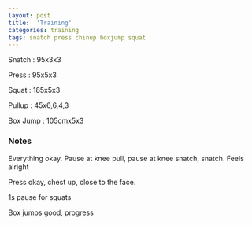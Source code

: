```yaml
---
layout: post
title:  'Training'
categories: training
tags: snatch press chinup boxjump squat
---
```


Snatch  : 95x3x3

Press : 95x5x3

Squat :   185x5x3

Pullup  : 45x6,6,4,3

Box Jump   :   105cmx5x3

### Notes

Everything okay. Pause at knee pull, pause at knee snatch, snatch. Feels alright

Press okay, chest up, close to the face.

1s pause for squats

Box jumps good, progress
